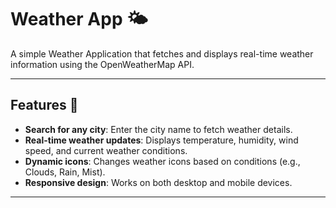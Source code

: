 # Weather App 🌤️

A simple Weather Application that fetches and displays real-time weather information using the OpenWeatherMap API.

---

## Features 🚀

- **Search for any city**: Enter the city name to fetch weather details.
- **Real-time weather updates**: Displays temperature, humidity, wind speed, and current weather conditions.
- **Dynamic icons**: Changes weather icons based on conditions (e.g., Clouds, Rain, Mist).
- **Responsive design**: Works on both desktop and mobile devices.

---




